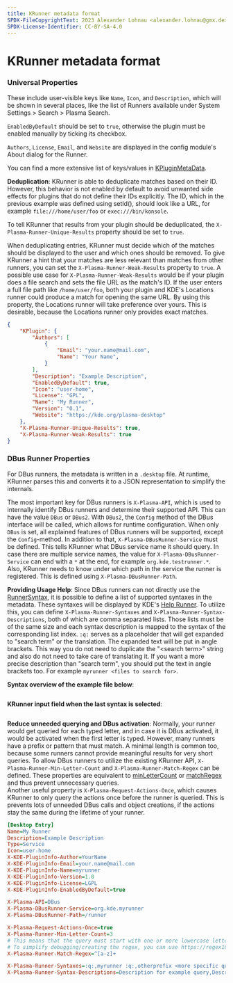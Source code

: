 ```yaml
---
title: KRunner metadata format
SPDX-FileCopyrightText: 2023 Alexander Lohnau <alexander.lohnau@gmx.de>
SPDX-License-Identifier: CC-BY-SA-4.0
---
```


# KRunner metadata format

### Universal Properties

These include user-visible keys like `Name`, `Icon`, and `Description`, which will be shown in several places, like the list of Runners available under System Settings > Search > Plasma Search.

`EnabledByDefault` should be set to `true`, otherwise the plugin must be enabled manually by ticking its checkbox.

`Authors`, `License`, `Email`, and `Website` are displayed in the config module's About dialog for the Runner.

You can find a more extensive list of keys/values in [KPluginMetaData](docs:kcoreaddons;KPluginMetaData).

**Deduplication**: KRunner is able to deduplicate matches based on their ID. However, this behavior is not enabled by default to avoid unwanted side effects for plugins that do not define their IDs explicitly. The ID, which in the previous example was defined using setId(), should look like a URL, for example `file:///home/user/foo` or `exec:///bin/konsole`.

To tell KRunner that results from your plugin should be deduplicated, the `X-Plasma-Runner-Unique-Results` property should be set to `true`.

When deduplicating entries, KRunner must decide which of the matches should be displayed to the user and which ones should be removed. To give KRunner a hint that your matches are less relevant than matches from other runners, you can set the `X-Plasma-Runner-Weak-Results` property to `true`. A possible use case for `X-Plasma-Runner-Weak-Results` would be if your plugin does a file search and sets the file URL as the match's ID. If the user enters a full file path like `/home/user/foo`, both your plugin and KDE's Locations runner could produce a match for opening the same URL. By using this property, the Locations runner will take preference over yours. This is desirable, because the Locations runner only provides exact matches.

```json
{
    "KPlugin": {
        "Authors": [
            {
                "Email": "your.name@mail.com",
                "Name": "Your Name",
            }
        ],
        "Description": "Example Description",
        "EnabledByDefault": true,
        "Icon": "user-home",
        "License": "GPL",
        "Name": "My Runner",
        "Version": "0.1",
        "Website": "https://kde.org/plasma-desktop"
    },
    "X-Plasma-Runner-Unique-Results": true,
    "X-Plasma-Runner-Weak-Results": true
}
```

### DBus Runner Properties

For DBus runners, the metadata is written in a `.desktop` file. At runtime, KRunner parses this and converts it to a JSON representation to simplify the internals.

The most important key for DBus runners is `X-Plasma-API`, which is used to internally identify DBus runners and determine their supported API. This can have the value `DBus` or `DBus2`. With `DBus2`, the `Config` method of the DBus interface will be called, which allows for runtime configuration. When only `DBus` is set, all explained features of DBus runners will be supported, except the `Config`-method. In addition to that, `X-Plasma-DBusRunner-Service` must be defined. This tells KRunner what DBus service name it should query. In case there are multiple service names, the value for `X-Plasma-DBusRunner-Service` can end with a `*` at the end, for example `org.kde.testrunner.*`. Also, KRunner needs to know under which path in the service the runner is registered. This is defined using `X-Plasma-DBusRunner-Path`.

**Providing Usage Help**: Since DBus runners can not directly use the [RunnerSyntax](docs:krunner;RunnerSyntax), it is possible to define a list of supported syntaxes in the metadata. These syntaxes will be displayed by KDE's [Help Runner](https://invent.kde.org/plasma/plasma-workspace/-/tree/master/runners/helprunner). To utilize this, you can define `X-Plasma-Runner-Syntaxes` and `X-Plasma-Runner-Syntax-Descriptions`, both of which are comma separated lists. Those lists must be of the same size and each syntax description is mapped to the syntax of the corresponding list index. `:q:` serves as a placeholder that will get expanded to "search term" or the translation. The expanded text will be put in angle brackets. This way you do not need to duplicate the "\<search term>" string and also do not need to take care of translating it. If you want a more precise description than "search term", you should put the text in angle brackets too. For example `myrunner <files to search for>`.

**Syntax overview of the example file below**:

<figure><img src="https://develop.kde.org/krunner/syntaxoverview.png" alt=""><figcaption></figcaption></figure>

**KRunner input field when the last syntax is selected**:

<figure><img src="https://develop.kde.org/krunner/placeholderselected.png" alt=""><figcaption></figcaption></figure>

**Reduce unneeded querying and DBus activation**: Normally, your runner would get queried for each typed letter, and in case it is DBus activated, it would be activated when the first letter is typed. However, many runners have a prefix or pattern that must match. A minimal length is common too, because some runners cannot provide meaningful results for very short queries. To allow DBus runners to utilize the existing KRunner API, `X-Plasma-Runner-Min-Letter-Count` and `X-Plasma-Runner-Match-Regex` can be defined. These properties are equivalent to [minLetterCount](docs:krunner;AbstractRunner::minLetterCount) or [matchRegex](docs:krunner;AbstractRunner::matchRegex) and thus prevent unnecessary queries.\
Another useful property is `X-Plasma-Request-Actions-Once`, which causes KRunner to only query the actions once before the runner is queried. This is prevents lots of unneeded DBus calls and object creations, if the actions stay the same during the lifetime of your runner.

```ini
[Desktop Entry]
Name=My Runner
Description=Example Description
Type=Service
Icon=user-home
X-KDE-PluginInfo-Author=YourName
X-KDE-PluginInfo-Email=your.name@mail.com
X-KDE-PluginInfo-Name=myrunner
X-KDE-PluginInfo-Version=1.0
X-KDE-PluginInfo-License=LGPL
X-KDE-PluginInfo-EnabledByDefault=true

X-Plasma-API=DBus
X-Plasma-DBusRunner-Service=org.kde.myrunner
X-Plasma-DBusRunner-Path=/runner

X-Plasma-Request-Actions-Once=true
X-Plasma-Runner-Min-Letter-Count=3
# This means that the query must start with one or more lowercase letters
# To simplify debugging/creating the regex, you can use https://regex101.com/
X-Plasma-Runner-Match-Regex=^[a-z]+

X-Plasma-Runner-Syntaxes=:q:,myrunner :q:,otherprefix <more specific query>
X-Plasma-Runner-Syntax-Descriptions=Description for example query,Description for example query with prefix,Description for other prefix
```
